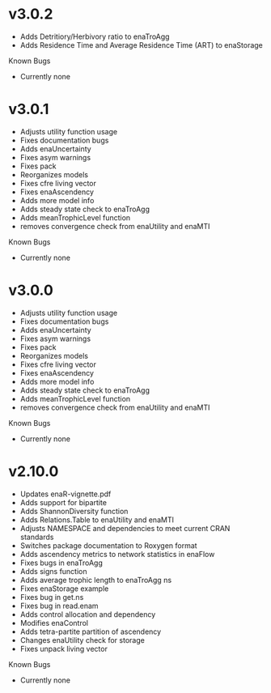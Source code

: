 # v3.0.2

- Adds Detritiory/Herbivory ratio to enaTroAgg
- Adds Residence Time and Average Residence Time (ART) to enaStorage

Known Bugs

- Currently none

# v3.0.1

- Adjusts utility function usage
- Fixes documentation bugs
- Adds enaUncertainty
- Fixes asym warnings
- Fixes pack
- Reorganizes models
- Fixes cfre living vector
- Fixes enaAscendency
- Adds more model info
- Adds steady state check to enaTroAgg
- Adds meanTrophicLevel function
- removes convergence check from enaUtility and enaMTI

Known Bugs

- Currently none

# v3.0.0

- Adjusts utility function usage
- Fixes documentation bugs	
- Adds enaUncertainty
- Fixes asym warnings
- Fixes pack
- Reorganizes models
- Fixes cfre living vector
- Fixes enaAscendency
- Adds more model info
- Adds steady state check to enaTroAgg
- Adds meanTrophicLevel function
- removes convergence check from enaUtility and enaMTI
	
Known Bugs

- Currently none

# v2.10.0

- Updates enaR-vignette.pdf
- Adds support for bipartite
- Adds ShannonDiversity function
- Adds Relations.Table to enaUtility and enaMTI
- Adjusts NAMESPACE and dependencies to meet current CRAN standards
- Switches package documentation to Roxygen format
- Adds ascendency metrics to network statistics in enaFlow
- Fixes bugs in enaTroAgg
- Adds signs function 
- Adds average trophic length to enaTroAgg ns
- Fixes enaStorage example
- Fixes bug in get.ns
- Fixes bug in read.enam
- Adds control allocation and dependency
- Modifies enaControl
- Adds tetra-partite partition of ascendency
- Changes enaUtility check for storage
- Fixes unpack living vector

Known Bugs

- Currently none
